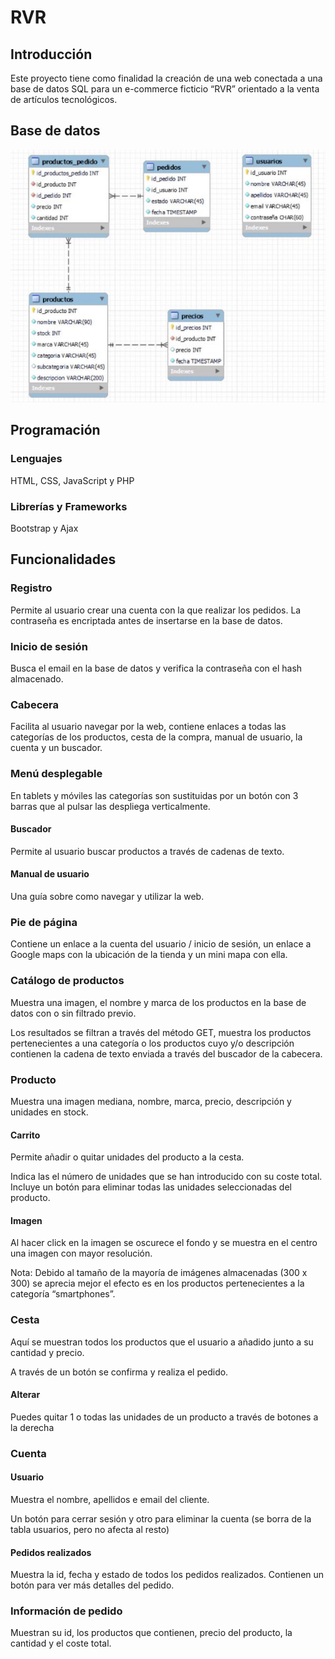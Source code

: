 # RVR
## Introducción

Este proyecto tiene como finalidad la creación de una web conectada a una base de datos SQL para un e-commerce ficticio “RVR” orientado a la venta de artículos tecnológicos. 

## Base de datos

![](img/readme/Bd.jpeg)

## Programación

### Lenguajes

HTML, CSS, JavaScript y PHP 

### Librerías y Frameworks

Bootstrap y Ajax

## Funcionalidades

### Registro

Permite al usuario crear una cuenta con la que realizar los pedidos. La contraseña es encriptada antes de insertarse en la base de datos. 

### Inicio de sesión

Busca el email en la base de datos y verifica la contraseña con el hash almacenado. 

### Cabecera

Facilita al usuario navegar por la web, contiene enlaces a todas las categorías de los productos, cesta de la compra, manual de usuario, la cuenta y un buscador. 

### Menú desplegable

En tablets y móviles las categorías son sustituidas por un botón con 3 barras que al pulsar las despliega verticalmente. 

#### Buscador

Permite al usuario buscar productos a través de cadenas de texto. 

#### Manual de usuario

Una guía sobre como navegar y utilizar la web. 

### Pie de página

Contiene un enlace a la cuenta del usuario / inicio de sesión, un enlace a Google maps con la ubicación de la tienda y un mini mapa con ella. 

### Catálogo de productos

Muestra una imagen, el nombre y marca de los productos en la base de datos con o sin filtrado previo. 

Los resultados se filtran a través del método GET, muestra los productos pertenecientes a una categoría o los productos cuyo y/o descripción contienen la cadena de texto enviada a través del buscador de la cabecera. 

### Producto 

Muestra una imagen mediana, nombre, marca, precio, descripción y unidades en stock. 

#### Carrito

Permite añadir o quitar unidades del producto a la cesta. 

Indica las el número de unidades que se han introducido con su coste total. Incluye un botón para eliminar todas las unidades seleccionadas del producto. 

#### Imagen

Al hacer click en la imagen se oscurece el fondo y se muestra en el centro una imagen con mayor resolución. 

Nota: Debido al tamaño de la mayoría de imágenes almacenadas (300 x 300) se aprecia mejor el efecto es en los productos pertenecientes a la categoría “smartphones”. 

### Cesta

Aquí se muestran todos los productos que el usuario a añadido junto a su cantidad y precio. 

A través de un botón se confirma y realiza el pedido. 

#### Alterar 

Puedes quitar 1 o todas las unidades de un producto a través de botones a la derecha 

### Cuenta 

#### Usuario

Muestra el nombre, apellidos e email del cliente. 

Un botón para cerrar sesión y otro para eliminar la cuenta (se borra de la tabla usuarios, pero no afecta al resto) 

#### Pedidos realizados

Muestra la id, fecha y estado de todos los pedidos realizados. Contienen un botón para ver más detalles del pedido. 

### Información de pedido 

Muestran su id, los productos que contienen, precio del producto, la cantidad y el coste total.  


